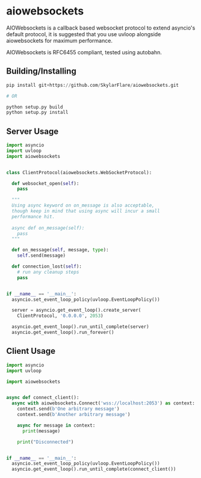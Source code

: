 <h1>aiowebsockets</h1>
AIOWebsockets is a callback based websocket protocol to extend asyncio's default protocol, it
is suggested that you use uvloop alongside aiowebsockets for maximum performance.
  
AIOWebsockets is RFC6455 compliant, tested using autobahn.


## Building/Installing
```python
pip install git+https://github.com/SkylarFlare/aiowebsockets.git  

# OR  

python setup.py build
python setup.py install
```

## Server Usage
```python
import asyncio
import uvloop
import aiowebsockets


class ClientProtocol(aiowebsockets.WebSocketProtocol):

  def websocket_open(self):
    pass

  """
  Using async keyword on on_message is also acceptable,
  though keep in mind that using async will incur a small
  performance hit.
  
  async def on_message(self):
    pass
  """

  def on_message(self, message, type):
    self.send(message)

  def connection_lost(self):
    # run any cleanup steps
    pass


if __name__ == '__main__':
  asyncio.set_event_loop_policy(uvloop.EventLoopPolicy())

  server = asyncio.get_event_loop().create_server(
    ClientProtocol, '0.0.0.0', 2053)

  asyncio.get_event_loop().run_until_complete(server)
  asyncio.get_event_loop().run_forever()

```

## Client Usage
```python
import asyncio
import uvloop

import aiowebsockets


async def connect_client():
  async with aiowebsockets.Connect('wss://localhost:2053') as context:
    context.send(b'One arbitrary message')
    context.send(b'Another arbitrary message')

    async for message in context:
      print(message)

    print("Disconnected")


if __name__ == '__main__':
  asyncio.set_event_loop_policy(uvloop.EventLoopPolicy())
  asyncio.get_event_loop().run_until_complete(connect_client())

```